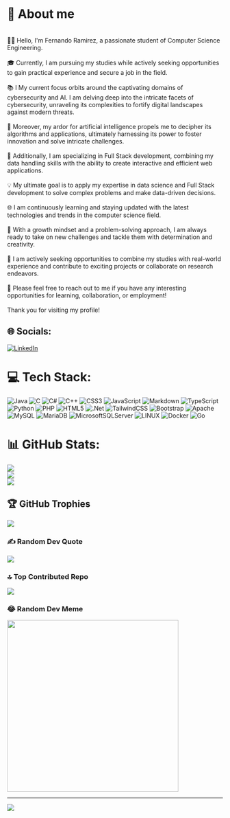 # 🧑 About me 
<br>👨‍💻 Hello, I'm Fernando Ramirez, a passionate student of Computer Science Engineering.<br><br>🎓 Currently, I am pursuing my studies while actively seeking opportunities to gain practical experience and secure a job in the field.<br><br>📚 I My current focus orbits around the captivating domains of cybersecurity and AI. I am delving deep into the intricate facets of cybersecurity, unraveling its complexities to fortify digital landscapes against modern threats.<br><br>🔐 Moreover, my ardor for artificial intelligence propels me to decipher its algorithms and applications, ultimately harnessing its power to foster innovation and solve intricate challenges.<br><br>🔎 Additionally, I am specializing in Full Stack development, combining my data handling skills with the ability to create interactive and efficient web applications.<br><br>💡 My ultimate goal is to apply my expertise in data science and Full Stack development to solve complex problems and make data-driven decisions.<br><br>🌐 I am continuously learning and staying updated with the latest technologies and trends in the computer science field.<br><br>💪 With a growth mindset and a problem-solving approach, I am always ready to take on new challenges and tackle them with determination and creativity.<br><br>🌟 I am actively seeking opportunities to combine my studies with real-world experience and contribute to exciting projects or collaborate on research endeavors.<br><br>📧 Please feel free to reach out to me if you have any interesting opportunities for learning, collaboration, or employment!<br><br>Thank you for visiting my profile!

## 🌐 Socials:
[![LinkedIn](https://img.shields.io/badge/LinkedIn-%230077B5.svg?logo=linkedin&logoColor=white)](https://linkedin.com/in/https://www.linkedin.com/in/luis-fernando-ramirez-rivas-5a33b9272) 

# 💻 Tech Stack:
![Java](https://img.shields.io/badge/java-%23ED8B00.svg?style=for-the-badge&logo=java&logoColor=white) ![C](https://img.shields.io/badge/c-%2300599C.svg?style=for-the-badge&logo=c&logoColor=white) ![C#](https://img.shields.io/badge/c%23-%23239120.svg?style=for-the-badge&logo=c-sharp&logoColor=white) ![C++](https://img.shields.io/badge/c++-%2300599C.svg?style=for-the-badge&logo=c%2B%2B&logoColor=white) ![CSS3](https://img.shields.io/badge/css3-%231572B6.svg?style=for-the-badge&logo=css3&logoColor=white) ![JavaScript](https://img.shields.io/badge/javascript-%23323330.svg?style=for-the-badge&logo=javascript&logoColor=%23F7DF1E) ![Markdown](https://img.shields.io/badge/markdown-%23000000.svg?style=for-the-badge&logo=markdown&logoColor=white) ![TypeScript](https://img.shields.io/badge/typescript-%23007ACC.svg?style=for-the-badge&logo=typescript&logoColor=white) ![Python](https://img.shields.io/badge/python-3670A0?style=for-the-badge&logo=python&logoColor=ffdd54) ![PHP](https://img.shields.io/badge/php-%23777BB4.svg?style=for-the-badge&logo=php&logoColor=white) ![HTML5](https://img.shields.io/badge/html5-%23E34F26.svg?style=for-the-badge&logo=html5&logoColor=white) ![.Net](https://img.shields.io/badge/.NET-5C2D91?style=for-the-badge&logo=.net&logoColor=white) ![TailwindCSS](https://img.shields.io/badge/tailwindcss-%2338B2AC.svg?style=for-the-badge&logo=tailwind-css&logoColor=white) ![Bootstrap](https://img.shields.io/badge/bootstrap-%23563D7C.svg?style=for-the-badge&logo=bootstrap&logoColor=white) ![Apache](https://img.shields.io/badge/apache-%23D42029.svg?style=for-the-badge&logo=apache&logoColor=white) ![MySQL](https://img.shields.io/badge/mysql-%2300f.svg?style=for-the-badge&logo=mysql&logoColor=white) ![MariaDB](https://img.shields.io/badge/MariaDB-003545?style=for-the-badge&logo=mariadb&logoColor=white) ![MicrosoftSQLServer](https://img.shields.io/badge/Microsoft%20SQL%20Sever-CC2927?style=for-the-badge&logo=microsoft%20sql%20server&logoColor=white) ![LINUX](https://img.shields.io/badge/Linux-FCC624?style=for-the-badge&logo=linux&logoColor=black) ![Docker](https://img.shields.io/badge/docker-%230db7ed.svg?style=for-the-badge&logo=docker&logoColor=white) ![Go](https://img.shields.io/badge/go-%2300ADD8.svg?style=for-the-badge&logo=go&logoColor=white)
# 📊 GitHub Stats:
![](https://github-readme-stats.vercel.app/api?username=Fernando-droidx&theme=dark&hide_border=false&include_all_commits=true&count_private=false)<br/>
![](https://github-readme-streak-stats.herokuapp.com/?user=Fernando-droidx&theme=dark&hide_border=false)<br/>
![](https://github-readme-stats.vercel.app/api/top-langs/?username=Fernando-droidx&theme=dark&hide_border=false&include_all_commits=true&count_private=false&layout=compact)

## 🏆 GitHub Trophies
![](https://github-profile-trophy.vercel.app/?username=Fernando-droidx&theme=radical&no-frame=false&no-bg=true&margin-w=4)

### ✍️ Random Dev Quote
![](https://quotes-github-readme.vercel.app/api?type=horizontal&theme=radical)

### 🔝 Top Contributed Repo
![](https://github-contributor-stats.vercel.app/api?username=Fernando-droidx&limit=5&theme=dark&combine_all_yearly_contributions=true)

### 😂 Random Dev Meme
<img src='https://randommeme-five.vercel.app/' style="height: 400px;"/>

---
[![](https://visitcount.itsvg.in/api?id=Fernando-droidx&icon=0&color=0)](https://visitcount.itsvg.in)

<!-- Proudly created with GPRM ( https://gprm.itsvg.in ) -->
